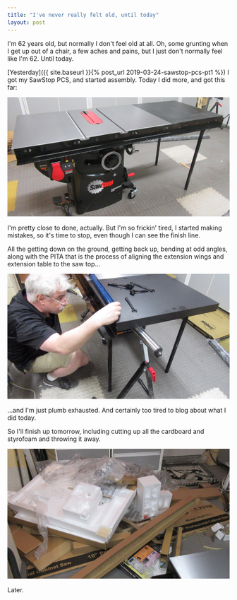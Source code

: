 ```yaml
---
title: "I've never really felt old, until today"
layout: post
---
```

I'm 62 years old, but normally I don't feel old at all. Oh, some grunting when I get up out of a chair, a few aches and pains, but I just don't normally feel like I'm 62. Until today.

[Yesterday]({{ site.baseurl }}{% post_url 2019-03-24-sawstop-pcs-pt1 %}) I got my SawStop PCS, and started assembly. Today I did more, and got this far:

![](/assets/images-posts/2019-03-25.1.01.jpg)

I'm pretty close to done, actually. But I'm so frickin' tired, I started making mistakes, so it's time to stop, even though I can see the finish line.

All the getting down on the ground, getting back up, bending at odd angles, along with the PITA that is the process of aligning the extension wings and extension table to the saw top...

![](/assets/images-posts/2019-03-25.1.02.jpg)

...and I'm just plumb exhausted. And certainly too tired to blog about what I did today.

So I'll finish up tomorrow, including cutting up all the cardboard and styrofoam and throwing it away.

![](/assets/images-posts/2019-03-25.1.03.jpg)

Later.
